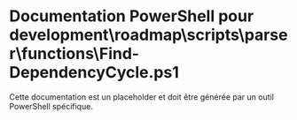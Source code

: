 # Documentation PowerShell pour development\roadmap\scripts\parser\functions\Find-DependencyCycle.ps1

Cette documentation est un placeholder et doit être générée par un outil PowerShell spécifique.

